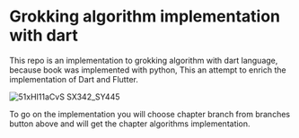 # Grokking algorithm implementation with dart
This repo is an implementation to grokking algorithm with dart language, because book was implemented with python, This an attempt to enrich the implementation of Dart and Flutter.


![51xHI11aCvS _SX342_SY445_](https://github.com/AhmedIdress/grokking-algorithm-implementation-with-dart/assets/65000632/60d03048-abc3-461a-9430-6d7c9b48a2f9)


To go on the implementation you will choose chapter branch from branches button above and will get the chapter algorithms implementation.
